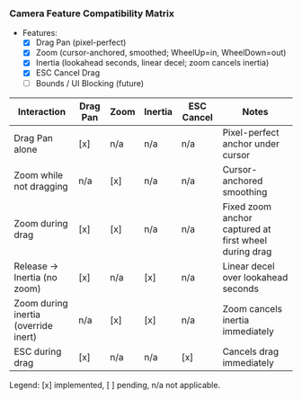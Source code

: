 ### Camera Feature Compatibility Matrix

- Features:
  - [x] Drag Pan (pixel-perfect)
  - [x] Zoom (cursor-anchored, smoothed; WheelUp=in, WheelDown=out)
  - [x] Inertia (lookahead seconds, linear decel; zoom cancels inertia)
  - [x] ESC Cancel Drag
  - [ ] Bounds / UI Blocking (future)

| Interaction                          | Drag Pan | Zoom | Inertia | ESC Cancel | Notes |
|--------------------------------------|----------|------|---------|------------|-------|
| Drag Pan alone                       | [x]      | n/a  | n/a     | n/a        | Pixel-perfect anchor under cursor |
| Zoom while not dragging              | n/a      | [x]  | n/a     | n/a        | Cursor-anchored smoothing |
| Zoom during drag                     | [x]      | [x]  | n/a     | n/a        | Fixed zoom anchor captured at first wheel during drag |
| Release -> Inertia (no zoom)         | [x]      | n/a  | [x]     | n/a        | Linear decel over lookahead seconds |
| Zoom during inertia (override inert) | n/a      | [x]  | [x]     | n/a        | Zoom cancels inertia immediately |
| ESC during drag                      | [x]      | n/a  | n/a     | [x]        | Cancels drag immediately |

Legend: [x] implemented, [ ] pending, n/a not applicable.
